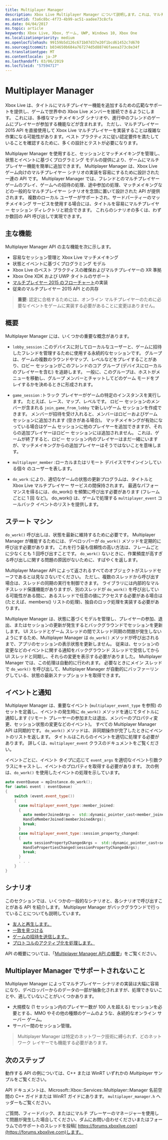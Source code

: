```yaml
---
title: Multiplayer Manager
description: Xbox Live Multiplayer Manager について説明します。これは、マルチプレイヤーを簡単に実装できるように設計された高レベルの API です。
ms.assetid: f3a6c8bc-4f73-4b99-ac51-aadee73c8cfa
ms.date: 04/04/2017
ms.topic: article
keywords: Xbox Live, Xbox, ゲーム, UWP, Windows 10, Xbox One
ms.localizationpriority: medium
ms.openlocfilehash: 99159b5d126c671b07d37e20f1bcd61452c7d670
ms.sourcegitcommit: b034650b684a767274d5d88746faeea373c8e34f
ms.translationtype: MT
ms.contentlocale: ja-JP
ms.lasthandoff: 03/06/2019
ms.locfileid: "57594717"
---
```

# <a name="multiplayer-manager"></a>Multiplayer Manager

Xbox Live は、タイトルにマルチプレイヤー機能を追加するための広範なサポートを提供し、ゲームで世界中の Xbox Live メンバーを接続できるようにします。  これには、多様なマッチメイキング シナリオや、進行中のフレンドのゲームにプレイヤーが参加する機能などが含まれます。 ただし、マルチプレイヤー 2015 API を直接使用して Xbox Live マルチプレイヤーを実装することは複雑な作業になる可能性があります。ベスト プラクティスに従い認定要件を満たしていることを確認するために、多くの設計とテストが必要になります。

Multiplayer Manager を使用すると、セッションとマッチメイキングを管理し、状態とイベントに基づくプログラミング モデルの提供により、ゲームにマルチプレイヤー機能を簡単に追加できます。 Multiplayer Manager は、Xbox Live ゲーム向けのマルチプレイヤー シナリオの実装を容易にするために設計された一連の API です。 Multiplayer Manager では、フレンドとのマルチプレイヤー ゲームのプレイ、ゲームへの招待の処理、途中参加の処理、マッチメイキングなどの一般的なマルチプレイヤー シナリオを念頭に置いて設計された API が提供されます。 複数のローカル ユーザーがサポートされ、サードパーティーのマッチメイキング サービスを使用する場合には、タイトルを容易にマルチプレイヤー セッション ディレクトリと統合できます。 これらのシナリオの多くは、わずか数回の API 呼び出しで実現できます。

## <a name="key-features"></a>主な機能
Multiplayer Manager API の主な機能を次に示します。

* 容易なセッション管理と Xbox Live マッチメイキング
* 状態とイベントに基づくプログラミング モデル
* Xbox Live のベスト プラクティスの確保およびマルチプレイヤーの XR 準拠
* Xbox One XDK および UWP タイトルのサポート
* [マルチプレイヤー 2015 のフローチャート](https://developer.xboxlive.com/en-us/platform/development/education/Documents/Xbox%20One%20Multiplayer%202015%20Developer%20Flowcharts.aspx)の実装
* 従来のマルチプレイヤー 2015 API との共存

>**重要**: 認定に合格するためには、オンライン マルチプレイヤーのために必要なイベントをゲームに実装する必要があることに変更はありません。

## <a name="overview"></a>概要
Multiplayer Manager には、いくつかの重要な概念があります。
* `lobby_session` :このデバイスに対してローカルなユーザーと、ゲームに招待したフレンドを管理するために使用する永続的なセッションです。 グループは、ゲームの複数のラウンドやマップ、レベルなどをプレイすることがあり、ロビー セッションがこのフレンドのコア グループ (デバイスにローカルのプレイヤーを含む) を追跡します。 一般に、このグループは、ホストがメニューを移動し、グループ メンバーとチャットしてどのゲーム モードをプレイするかを決めるときに形成されます。

* `game_session` :トラック プレイヤーがゲームの特定のインスタンスを実行します。 たとえば、レース、マップ、レベルです。 ロビー セッションのメンバーが含まれる `join_game_from_lobby` で新しいゲーム セッションを作成できます。  メンバーが招待を受け入れると、メンバーはロビーおよびゲーム セッションに追加されます (空きがある場合)。 マッチメイキングが有効になっている場合はゲーム セッションに他のプレイヤーを追加できますが、それらの追加プレイヤーはロビー セッションには追加されません。 これは、ゲームが終了すると、ロビー セッション内のプレイヤーはまだ一緒にいますが、マッチメイキングからの追加プレイヤーはそうではないことを意味します。

* `multiplayer_member` :ローカルまたはリモート デバイスでサインインしている個々 のユーザーを表します。

* `do_work` :により、適切なゲームの状態の更新プログラムは、タイトルと Xbox Live マルチプレイヤー サービスの間保持されます。 最適なパフォーマンスを得るには、do_work() を頻繁に呼び出す必要があります (フレームごとに 1 回 など)。 do_work() は、ゲームで処理する `multiplayer_event` コールバック イベントのリストを提供します。

## <a name="state-machine"></a>ステート マシン
`do_work()` 呼び出しは、状態を最新に維持するために必要です。  Multiplayer Manager が機能するためには、デベロッパーが `do_work()` メソッドを定期的に呼び出す必要があります。 これを行う最も信頼性の高い方法は、フレームごとに少なくとも 1 回呼び出すことです。 `do_work()` ないときに、作業頻度が高すぎる呼び出しに関する問題の原因がないために、すばやくを返します。

Multiplayer Manager API によって返されるすべてのオブジェクトがスレッドセーフであるとは見なさないでください。 ただし、複数のスレッドから呼び出す場合は、スレッドの同期の実行を制御できます。 ライブラリには内部的なマルチスレッド保護機能がありますが、別のスレッドが `do_work()` を呼び出している可能性がある間に、あるスレッドで任意の値にアクセスする必要がある場合は (たとえば、members() リストの処理)、独自のロック処理を実装する必要があります。

Multiplayer Manager は、状態に基づくモデルを管理し、プレイヤーの参加、退出、またはセッションの更新が発生するとバックグラウンドでセッションを更新します。 UI スレッドとゲーム スレッドの間でスレッド同期の問題が発生しないようにするため、Multiplayer Manager は `do_work()` メソッドが呼び出されるまで、アプリのセッションの表示状態を更新しません。 従来は、セッションの変更などのイベントに関する通知をバックグラウンド スレッドで受信してから UI スレッドと同期し、それらの変更を表示する必要がありました。 Multiplayer Manager では、この処理は自動的に行われます。  必要なときにメイン スレッドで `do_work()` を呼び出して、Multiplayer Manager が自動的にバッファーリングしている、状態の最新スナップショットを取得できます。

## <a name="events-and-notifications"></a>イベントと通知
Multiplayer Manager は、重要なイベント (`multiplayer_event_type` を参照) のセットを定義し、イベントの発生時に `do_work()` メソッドを通じてタイトルに通知します  (リモート プレーヤーの参加または退出、メンバーのプロパティ変更、セッション状態の変更などのイベント)。 すべての Multiplayer Manager API は同期的です。 `do_work()` メソッドは、非同期操作が完了したときにイベントのリストを返します。 タイトルはこれらのイベントを適切に処理する必要があります。 詳しくは、`multiplayer_event` クラスのドキュメントをご覧ください。

イベントごとに、イベント タイプに応じて `event_args` を適切なイベント引数クラスにキャストし、イベントのプロパティを取得する必要があります。 次の例は、`do_work()` を使用したイベントの処理を示しています。

```cpp
auto eventQueue = mpInstance.do_work();
for (auto& event : eventQueue)
{
    switch (event.event_type())
    {
      case multiplayer_event_type::member_joined:
      {
        auto memberJoinedArgs =  std::dynamic_pointer_cast<member_joined_event_args>(event.event_args());
        HandleMemberJoined(memberJoinedArgs);
        break;
      }
      case multiplayer_event_type::session_property_changed:
      {
        auto sessionPropertyChangedArgs =  std::dynamic_pointer_cast<session_property_changed_event_args>(event.event_args());
        HandlePropertiesChanged(sessionPropertyChangedArgs);
        break;
      }
      . . .
    }
}

```

## <a name="scenarios"></a>シナリオ

このセクションでは、いくつかの一般的なシナリオと、各シナリオで呼び出すことがある API を紹介します。  Multiplayer Manager がバックグラウンドで行っていることについても説明しています。

* [友人と再生します。](multiplayer-manager/play-multiplayer-with-friends.md)
* [一致を見つける](multiplayer-manager/play-multiplayer-with-matchmaking.md)
* [ゲームの招待を送信します。](multiplayer-manager/send-game-invites.md)
* [プロトコルのアクティブ化を処理します。](multiplayer-manager/handle-protocol-activation.md)

API の概要については、「[Multiplayer Manager API の概要](multiplayer-manager/multiplayer-manager-api-overview.md)」をご覧ください。

## <a name="what-multiplayer-manager-does-not-do"></a>Multiplayer Manager でサポートされないこと
Multiplayer Manager によってマルチプレイヤー シナリオの実装は大幅に容易になり、デベロッパーからのデータの一部が抽象化されますが、処理できないことや、適していないことがいくつかあります。

* 大規模な (1 セッション内のプレイヤー数が 100 人を超える) セッションを必要とする、MMO やその他の種類のゲームのような、永続的なオンライン サーバー ゲーム。
* サーバー間のセッション管理。

>Multiplayer Manager は特定のネットワーク技術に縛られず、どのネットワーク レイヤーでも機能する必要があります。

## <a name="next-steps"></a>次のステップ

動作する API の例については、C++ または WinRT いずれかの *Multiplayer* サンプルをご覧ください。

API ドキュメントは、Microsoft::Xbox::Services::Multiplayer::Manager 名前空間の C++ ガイドまたは WinRT ガイドにあります。  `multiplayer_manager.h` ヘッダーもご覧ください。

ご質問、フィードバック、またはにマルチ プレーヤーのマネージャーを使用して問題が発生した場合してください、ダムにお問い合わせくださいまたはフォーラムでのサポートのスレッドを投稿[ https://forums.xboxlive.com](https://forums.xboxlive.com)します。
